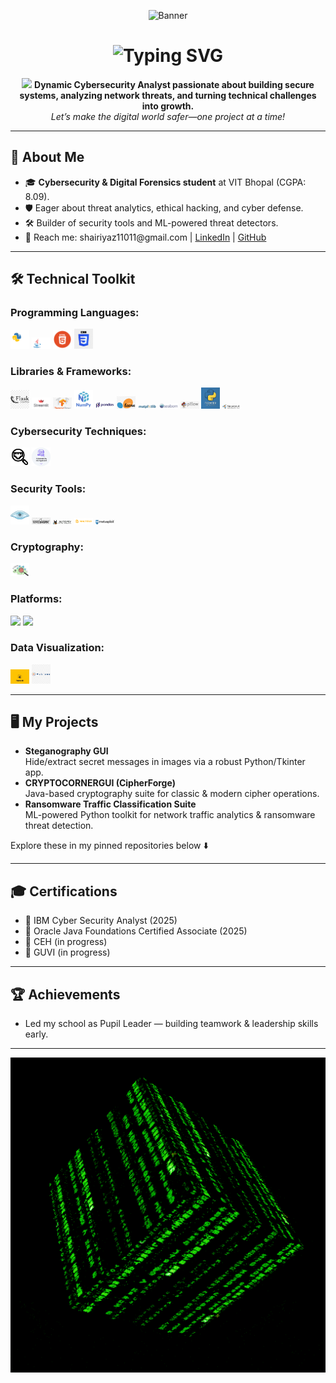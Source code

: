 <!-- Banner -->
<p align="center">
  <img src="matrixbanner.gif" alt="Banner" />
</p>

<h1 align="center">
  <img src="https://readme-typing-svg.demolab.com?font=Fira+Code&pause=900&color=18A2E8&center=true&vCenter=true&width=450&lines=Hi%2C+I'm+Shaik+Riyaz+%F0%9F%91%8B;Cybersecurity+Analyst+%7C+Code+Crafter+%7C+ML+Enthusiast" alt="Typing SVG" />
</h1>

<p align="center">
  <img src="https://media.giphy.com/media/hvRJCLFzcasrR4ia7z/giphy.gif" width="36" /> 
  <b>Dynamic Cybersecurity Analyst passionate about building secure systems, analyzing network threats, and turning technical challenges into growth.</b> 
  <br>
  <i>Let’s make the digital world safer—one project at a time!</i>
</p>

---

## 🚀 About Me

<ul>
  <li>🎓 <b>Cybersecurity & Digital Forensics student</b> at VIT Bhopal (CGPA: 8.09).</li>
  <li>🛡️ Eager about threat analytics, ethical hacking, and cyber defense.</li>
  <li>🛠️ Builder of security tools and ML-powered threat detectors.</li>
  <li>📧 Reach me: shairiyaz11011@gmail.com | <a href="#">LinkedIn</a> | <a href="#">GitHub</a></li>
</ul>

---

## 🛠️ <span style="animation: glow 1.2s infinite alternate;">Technical Toolkit</span>

### **Programming Languages:**
<p>
  <img src="assets/python.gif" width="30"/>
  <img src="assets/java.gif" width="30"/>
  <img src="assets/html.png" width="30"/>
  <img src="assets/css.webp" width="30"/>
</p>

### **Libraries & Frameworks:**
<p>
  <img src="assets/flask.png" width="30"/>
  <img src="assets/Streamlit.png" width="30"/>
  <img src="assets/TensorFlow.jpg" width="30"/>
  <img src="assets/Numpy.png" width="30"/>
  <img src="assets/Pandas.png" width="30"/>
  <img src="assets/Scikit-learn.jpg" width="30"/>
  <img src="assets/Matplotlib.svg" width="30"/>
  <img src="assets/Seaborn.svg" width="30"/>
  <img src="assets/Pillow.jpeg" width="30"/>
  <img src="assets/Tkinter.jpg" width="30"/>
  <img src="assets/NetworkX.png" width="30"/>
</p>

### **Cybersecurity Techniques:**
<p>
  <img src="assets/TCP port scanning.png" width="30"/>
  <img src="assets/Vulnerability analysis.png" width="30"/>
</p>

### **Security Tools:**
<p>
  <img src="assets/nmap.png" width="30"/>
  <img src="assets/Wireshark.jpg" width="30"/>
  <img src="assets/Autopsy.png" width="30"/>
  <img src="assets/maltego.png" width="30"/>
  <img src="assets/Metasploit.svg" width="30"/>
</p>

### **Cryptography:**
<p>
  <img src="assets/steganography.jpeg" width="30"/>
</p>

### **Platforms:**
<p>
  <img src="assets/sql.svg" width="30"/>
  <img src="assets/aws.svg" width="30"/>
</p>

### **Data Visualization:**
<p>
  <img src="assets/power bi.gif" width="30"/>
  <img src="assets/tableau.png" width="30"/>
</p>

---

## 🖥️ My Projects

- <b>Steganography GUI</b>  
  Hide/extract secret messages in images via a robust Python/Tkinter app.
- <b>CRYPTOCORNERGUI (CipherForge)</b>  
  Java-based cryptography suite for classic & modern cipher operations.
- <b>Ransomware Traffic Classification Suite</b>  
  ML-powered Python toolkit for network traffic analytics & ransomware threat detection.

Explore these in my pinned repositories below ⬇️

---

## 🎓 Certifications
- 🏅 IBM Cyber Security Analyst (2025)
- 🏅 Oracle Java Foundations Certified Associate (2025)
- 🏅 CEH (in progress)
- 🏅 GUVI (in progress)

---

## 🏆 Achievements

- Led my school as Pupil Leader — building teamwork & leadership skills early.

---

<!-- Animation for end -->
<p align="center">
  <img src="assets/justlib.gif" alt="Thanks for visiting!" />
</p>

<!-- Add a little CSS for fun text glowing effect (works on GitHub web, but has limited CSS support) -->
<!-- For better animation, use services like https://readme-typing-svg.demolab.com -->
